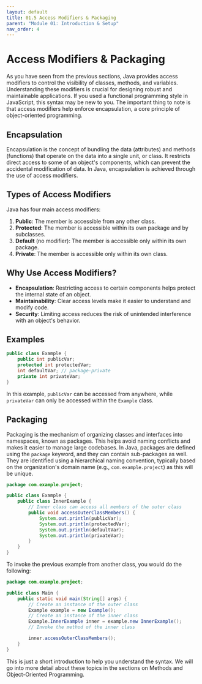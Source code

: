 ```yaml
---
layout: default
title: 01.5 Access Modifiers & Packaging
parent: "Module 01: Introduction & Setup"
nav_order: 4
---
```


# Access Modifiers & Packaging

As you have seen from the previous sections, Java provides access modifiers to control the visibility of classes, methods, and variables. Understanding these modifiers is crucial for designing robust and maintainable applications. If you used a functional programming style in JavaScript, this syntax may be new to you. The important thing to note is that access modifiers help enforce encapsulation, a core principle of object-oriented programming.

## Encapsulation

Encapsulation is the concept of bundling the data (attributes) and methods (functions) that operate on the data into a single unit, or class. It restricts direct access to some of an object's components, which can prevent the accidental modification of data. In Java, encapsulation is achieved through the use of access modifiers.

## Types of Access Modifiers

Java has four main access modifiers:

1. **Public**: The member is accessible from any other class.
2. **Protected**: The member is accessible within its own package and by subclasses.
3. **Default** (no modifier): The member is accessible only within its own package.
4. **Private**: The member is accessible only within its own class.

## Why Use Access Modifiers?

- **Encapsulation**: Restricting access to certain components helps protect the internal state of an object.
- **Maintainability**: Clear access levels make it easier to understand and modify code.
- **Security**: Limiting access reduces the risk of unintended interference with an object's behavior.

## Examples

```java
public class Example {
    public int publicVar;
    protected int protectedVar;
    int defaultVar; // package-private
    private int privateVar;
}
```

In this example, `publicVar` can be accessed from anywhere, while `privateVar` can only be accessed within the `Example` class.

## Packaging

Packaging is the mechanism of organizing classes and interfaces into namespaces, known as packages. This helps avoid naming conflicts and makes it easier to manage large codebases. In Java, packages are defined using the `package` keyword, and they can contain sub-packages as well. They are identified using a hierarchical naming convention, typically based on the organization's domain name (e.g., `com.example.project`) as this will be unique.

```java
package com.example.project;

public class Example {
    public class InnerExample {
        // Inner class can access all members of the outer class
        public void accessOuterClassMembers() {
            System.out.println(publicVar);
            System.out.println(protectedVar);
            System.out.println(defaultVar);
            System.out.println(privateVar);
        }
    }
}
```

To invoke the previous example from another class, you would do the following:

```java
package com.example.project;

public class Main {
    public static void main(String[] args) {
        // Create an instance of the outer class
        Example example = new Example();
        // Create an instance of the inner class
        Example.InnerExample inner = example.new InnerExample();
        // Invoke the method of the inner class

        inner.accessOuterClassMembers();
    }
}
```

This is just a short introduction to help you understand the syntax. We will go into more detail about these topics in the sections on Methods and Object-Oriented Programming.
